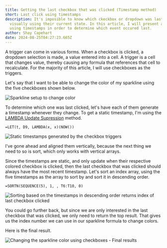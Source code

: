 ```yaml
---
title: Getting the last checkbox that was clicked (Timestamp method)
short: Last click using timestamps
description: It's imposible to know which ckeckbox or dropdown was last edited
  visually using their current state. In this article, I will present a method
  using timestamps in order to determine which event occured last.
author: Shay Capehart
date: 2024-08-25T04:27:23.665Z
---
```

A trigger can come in various forms. When a checkbox is clicked, a dropdown selection is made, a value entered into a cell. A trigger is a cell that changes value, thereby causing any formula that references that cell to recalculate. For the majority of this article, I will use checkboxes as the triggers. 

Let's say that I want to be able to change the color of my sparkline using the five checkboxes shown below.

![](/static/img/last_checkbox_setup.jpg "Sparkline setup to change color")

To determine which one was last clicked, let's have each of them generate a timestamp whenever they change. To get a static timestamp, I'm using the [LAMBDA Update Supression](https://sheets.wiki/lus/) method.

`=LET(t, D9, LAMBDA(x, x)(NOW())`

![](/static/img/last_checkbox_timestamps.jpg "Static timestamps generated by the checkbox triggers")

I've gone ahead and aligned them vertically, because the next thing we need to so is sort, which only works with vertical arrays.  

Since the timestamps are static, and only update when their respective colored checkbox is clicked, then the last checkbox that was clicked should always have the most recent timestamp. Let's sort an index array, using the five timestamps as the array to sort by and sort it in descending order. 

`=SORTN(SEQUENCE(5), 1, , T6:T10, 0)`

![](/static/img/last_checkbox_index.jpg "Sorting based on the timestamps in descending order returns index of last checkbox clicked")

You could go further back, but since we are only interested in the last checkbox that was clicked, we only need to return the top result. That gives us the index number we can use in our sparkline formula to change colors.  

Here is the final result.

![](/static/img/last_checkbox_final.gif "Changing the sparkline color using checkboxes - Final results")